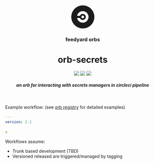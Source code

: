 <div align="center">
	<p>
		<img alt="CircleCI Logo" src="https://raw.githubusercontent.com/ThoughtWorks-DPS/di-circleci-remote-docker/master/img/circle-circleci.svg?sanitize=true" width="75" />
	</p>
  <h3>feedyard orbs</h3>
  <h1>orb-secrets</h1>
  <a href="https://app.circleci.com/pipelines/github/feedyard/orb-secrets"><img src="https://circleci.com/gh/feedyard/orb-secrets.svg?style=shield"></a> <a href="https://circleci.com/orbs/registry/orb/feedyard/secrets"><img src="https://img.shields.io/badge/endpoint.svg?url=https://badges.circleci.io/orb/feedyard/secrets"></a> <a href="https://opensource.org/licenses/MIT"><img src="https://img.shields.io/github/license/feedyard/orb-secrets"></a>
  <h5>an orb for interacting with secrets managers in circleci pipeline</h5>
</div>
<br />

Example workflow: (see [orb registry](https://circleci.com/orbs/registry/orb/feedyard/secrets) for detailed examples)

```yaml
---
version: 2.1

o

```

Workflows assume:

* Trunk based development (TBD)
* Versioned released are triggered/managed by tagging

